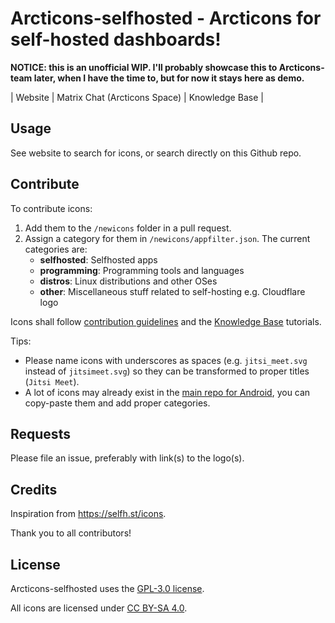 # Arcticons-selfhosted - Arcticons for self-hosted dashboards!


**NOTICE: this is an unofficial WIP. I'll probably showcase this to Arcticons-team later, when I have the time to, but for now it stays here as demo.**

| Website | Matrix Chat (Arcticons Space) | Knowledge Base |

## Usage

See website to search for icons, or search directly on this Github repo.

## Contribute

To contribute icons:

1. Add them to the `/newicons` folder in a pull request.
2. Assign a category for them in `/newicons/appfilter.json`. The current categories are:
    - **selfhosted**: Selfhosted apps
    - **programming**: Programming tools and languages
    - **distros**: Linux distributions and other OSes
    - **other**: Miscellaneous stuff related to self-hosting e.g. Cloudflare logo

Icons shall follow [contribution guidelines](https://docs.arcticons.com/contribute/creating-icons) and the [Knowledge Base](https://docs.arcticons.com) tutorials.

Tips: 

- Please name icons with underscores as spaces (e.g. `jitsi_meet.svg` instead of `jitsimeet.svg`) so they can be transformed to proper titles (`Jitsi Meet`).
- A lot of icons may already exist in the [main repo for Android](https://github.com/Arcticons-team/Arcticons), you can copy-paste them and add proper categories.

## Requests

Please file an issue, preferably with link(s) to the logo(s).

## Credits

Inspiration from https://selfh.st/icons.

Thank you to all contributors!

## License

Arcticons-selfhosted uses the [GPL-3.0 license](https://www.gnu.org/licenses/gpl-3.0.en.html).

All icons are licensed under [CC BY-SA 4.0](https://creativecommons.org/licenses/by-sa/4.0/).